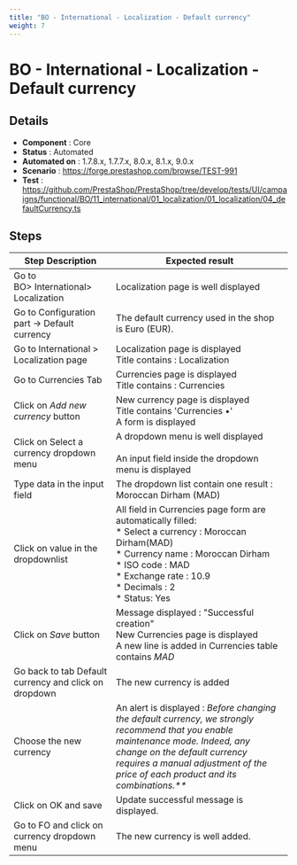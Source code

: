 ```yaml
---
title: "BO - International - Localization - Default currency"
weight: 7
---
```


# BO - International - Localization - Default currency
## Details
* **Component** : Core
* **Status** : Automated
* **Automated on** : 1.7.8.x, 1.7.7.x, 8.0.x, 8.1.x, 9.0.x
* **Scenario** : https://forge.prestashop.com/browse/TEST-991
* **Test** : https://github.com/PrestaShop/PrestaShop/tree/develop/tests/UI/campaigns/functional/BO/11_international/01_localization/01_localization/04_defaultCurrency.ts

## Steps
| Step Description | Expected result |
| ----- | ----- |
| Go to BO> International> Localization | Localization page is well displayed |
| Go to Configuration part -> Default currency | The default currency used in the shop is Euro (EUR). |
| Go to International > Localization page | Localization page is displayed<br>Title contains : Localization |
| Go to Currencies Tab | Currencies page is displayed<br>Title contains : Currencies |
| Click on *Add new currency* button | New currency page is displayed<br>Title contains 'Currencies •'<br>A form is displayed |
| Click on Select a currency dropdown menu | A dropdown menu is well displayed<br><br>An input field inside the dropdown menu is displayed |
| Type data in the input field | The dropdown list contain one result : Moroccan Dirham (MAD) |
| Click on value in the dropdownlist | All field in Currencies page form are automatically filled:<br> * Select a currency : Moroccan Dirham(MAD)<br> * Currency name : Moroccan Dirham<br> * ISO code : MAD<br> * Exchange rate : 10.9<br> * Decimals : 2<br> * Status: Yes |
| Click on *Save* button | Message displayed : "Successful creation"<br>New Currencies page is displayed<br>A new line is added in Currencies table contains *MAD* |
| Go back to tab Default currency and click on dropdown | The new currency is added |
| Choose the new currency | An alert is displayed : _Before changing the default currency, we strongly recommend that you enable maintenance mode. Indeed, any change on the default currency requires a manual adjustment of the price of each product and its combinations.**_ |
| Click on OK and save | Update successful message is displayed. |
| Go to FO and click on currency dropdown menu | The new currency is well added. |
